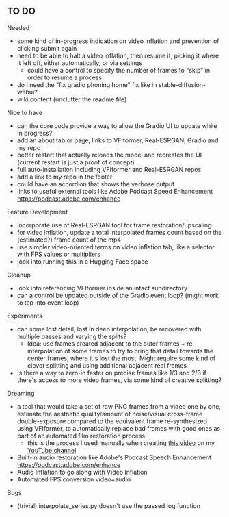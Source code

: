 ## TO DO

Needed
- some kind of in-progress indication on video inflation and prevention of clicking submit again
- need to be able to halt a video inflation, then resume it, picking it where it left off, either automatically, or via settings
  - could have a control to specify the number of frames to "skip" in order to resume a process
- do I need the "fix gradio phoning home" fix like in stable-diffusion-webui?
- wiki content (unclutter the readme file)

Nice to have
- can the core code provide a way to allow the Gradio UI to update while in progress? 
- add an about tab or page, links to VFIformer, Real-ESRGAN, Gradio and my repo
- better restart that actually reloads the model and recreates the UI (current restart is just a proof of concept)
- full auto-installation including VFIformer and Real-ESRGAN repos
- add a link to my repo in the footer
- could have an accordion that shows the verbose output
- links to useful external tools like Adobe Podcast Speed Enhancement https://podcast.adobe.com/enhance

Feature Development
- incorporate use of Real-ESRGAN tool for frame restoration/upscaling
- for video inflation, update a total interpolated frames count based on the (estimated?) frame count of the mp4
- use simpler video-oriented terms on video inflation tab, like a selector with FPS values or multipliers
- look into running this in a Hugging Face space

Cleanup
- look into referencing VFIformer inside an intact subdirectory
- can a control be updated outside of the Gradio event loop? (might work to tap into event loop)

Experiments
- can some lost detail, lost in deep interpolation, be recovered with multiple passes and varying the splits? 
  - Idea: use frames created adjacent to the outer frames + re-interpolation of some frames to try to bring that detail towards the center frames, where it's lost the most. Might require some kind of clever splitting and using additional adjacent real frames
- Is there a way to zero-in faster on precise frames like 1/3 and 2/3 if there's access to more video frames, via some kind of creative splitting?

Dreaming
- a tool that would take a set of raw PNG frames from a video one by one, estimate the aesthetic quality/amount of noise/visual cross-frame double-exposure compared to the equivalent frame re-synthesized using VFIformer, to automatically replace bad frames with good ones as part of an automated film restoration process
  - this is the process I used manually when creating [this video](https://youtu.be/PiLv5u1PYiE) on my [YouTube channel](https://www.youtube.com/channel/UCVuRnprazgpAgUQDTe-j0NA)
- Built-in audio restoration like Adobe's Podcast Speech Enhancement https://podcast.adobe.com/enhance
- Audio Inflation to go along with Video Inflation
- Automated FPS conversion video+audio

Bugs
- (trivial) interpolate_series.py doesn't use the passed log function
